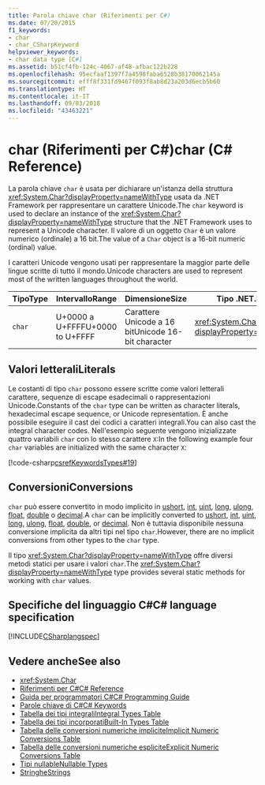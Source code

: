 ```yaml
---
title: Parola chiave char (Riferimenti per C#)
ms.date: 07/20/2015
f1_keywords:
- char
- char_CSharpKeyword
helpviewer_keywords:
- char data type [C#]
ms.assetid: b51cf4fb-124c-4067-af48-afbac122b228
ms.openlocfilehash: 95ecfaaf1397f7a4598faba6528b38170062145a
ms.sourcegitcommit: efff8f331fd9467f093f8ab8d23a203d6ecb5b60
ms.translationtype: HT
ms.contentlocale: it-IT
ms.lasthandoff: 09/03/2018
ms.locfileid: "43463221"
---
```

# <a name="char-c-reference"></a><span data-ttu-id="d93fd-102">char (Riferimenti per C#)</span><span class="sxs-lookup"><span data-stu-id="d93fd-102">char (C# Reference)</span></span>

<span data-ttu-id="d93fd-103">La parola chiave `char` è usata per dichiarare un'istanza della struttura <xref:System.Char?displayProperty=nameWithType> usata da .NET Framework per rappresentare un carattere Unicode.</span><span class="sxs-lookup"><span data-stu-id="d93fd-103">The `char` keyword is used to declare an instance of the <xref:System.Char?displayProperty=nameWithType> structure that the .NET Framework uses to represent a Unicode character.</span></span> <span data-ttu-id="d93fd-104">Il valore di un oggetto `Char` è un valore numerico (ordinale) a 16 bit.</span><span class="sxs-lookup"><span data-stu-id="d93fd-104">The value of a `Char` object is a 16-bit numeric (ordinal) value.</span></span>

 <span data-ttu-id="d93fd-105">I caratteri Unicode vengono usati per rappresentare la maggior parte delle lingue scritte di tutto il mondo.</span><span class="sxs-lookup"><span data-stu-id="d93fd-105">Unicode characters are used to represent most of the written languages throughout the world.</span></span>

|<span data-ttu-id="d93fd-106">Tipo</span><span class="sxs-lookup"><span data-stu-id="d93fd-106">Type</span></span>|<span data-ttu-id="d93fd-107">Intervallo</span><span class="sxs-lookup"><span data-stu-id="d93fd-107">Range</span></span>|<span data-ttu-id="d93fd-108">Dimensione</span><span class="sxs-lookup"><span data-stu-id="d93fd-108">Size</span></span>|<span data-ttu-id="d93fd-109">Tipo .NET</span><span class="sxs-lookup"><span data-stu-id="d93fd-109">.NET type</span></span>|
|----------|-----------|----------|-------------------------|
|`char`|<span data-ttu-id="d93fd-110">U+0000 a U+FFFF</span><span class="sxs-lookup"><span data-stu-id="d93fd-110">U+0000 to U+FFFF</span></span>|<span data-ttu-id="d93fd-111">Carattere Unicode a 16 bit</span><span class="sxs-lookup"><span data-stu-id="d93fd-111">Unicode 16-bit character</span></span>|<xref:System.Char?displayProperty=nameWithType>|

## <a name="literals"></a><span data-ttu-id="d93fd-112">Valori letterali</span><span class="sxs-lookup"><span data-stu-id="d93fd-112">Literals</span></span>

<span data-ttu-id="d93fd-113">Le costanti di tipo `char` possono essere scritte come valori letterali carattere, sequenze di escape esadecimali o rappresentazioni Unicode.</span><span class="sxs-lookup"><span data-stu-id="d93fd-113">Constants of the `char` type can be written as character literals, hexadecimal escape sequence, or Unicode representation.</span></span> <span data-ttu-id="d93fd-114">È anche possibile eseguire il cast dei codici a caratteri integrali.</span><span class="sxs-lookup"><span data-stu-id="d93fd-114">You can also cast the integral character codes.</span></span> <span data-ttu-id="d93fd-115">Nell'esempio seguente vengono inizializzate quattro variabili `char` con lo stesso carattere `X`:</span><span class="sxs-lookup"><span data-stu-id="d93fd-115">In the following example four `char` variables are initialized with the same character `X`:</span></span>

[!code-csharp[csrefKeywordsTypes#19](~/samples/snippets/csharp/VS_Snippets_VBCSharp/csrefKeywordsTypes/CS/keywordsTypes.cs#19)]

## <a name="conversions"></a><span data-ttu-id="d93fd-116">Conversioni</span><span class="sxs-lookup"><span data-stu-id="d93fd-116">Conversions</span></span>

<span data-ttu-id="d93fd-117">`char` può essere convertito in modo implicito in [ushort](../../../csharp/language-reference/keywords/ushort.md), [int](../../../csharp/language-reference/keywords/int.md), [uint](../../../csharp/language-reference/keywords/uint.md), [long](../../../csharp/language-reference/keywords/long.md), [ulong](../../../csharp/language-reference/keywords/ulong.md), [float](../../../csharp/language-reference/keywords/float.md), [double](../../../csharp/language-reference/keywords/double.md) o [decimal](../../../csharp/language-reference/keywords/decimal.md).</span><span class="sxs-lookup"><span data-stu-id="d93fd-117">A `char` can be implicitly converted to [ushort](../../../csharp/language-reference/keywords/ushort.md), [int](../../../csharp/language-reference/keywords/int.md), [uint](../../../csharp/language-reference/keywords/uint.md), [long](../../../csharp/language-reference/keywords/long.md), [ulong](../../../csharp/language-reference/keywords/ulong.md), [float](../../../csharp/language-reference/keywords/float.md), [double](../../../csharp/language-reference/keywords/double.md), or [decimal](../../../csharp/language-reference/keywords/decimal.md).</span></span> <span data-ttu-id="d93fd-118">Non è tuttavia disponibile nessuna conversione implicita da altri tipi nel tipo `char`.</span><span class="sxs-lookup"><span data-stu-id="d93fd-118">However, there are no implicit conversions from other types to the `char` type.</span></span>

<span data-ttu-id="d93fd-119">Il tipo <xref:System.Char?displayProperty=nameWithType> offre diversi metodi statici per usare i valori `char`.</span><span class="sxs-lookup"><span data-stu-id="d93fd-119">The <xref:System.Char?displayProperty=nameWithType> type provides several static methods for working with `char` values.</span></span>

## <a name="c-language-specification"></a><span data-ttu-id="d93fd-120">Specifiche del linguaggio C#</span><span class="sxs-lookup"><span data-stu-id="d93fd-120">C# language specification</span></span>

[!INCLUDE[CSharplangspec](~/includes/csharplangspec-md.md)]

## <a name="see-also"></a><span data-ttu-id="d93fd-121">Vedere anche</span><span class="sxs-lookup"><span data-stu-id="d93fd-121">See also</span></span>

- <xref:System.Char>  
- [<span data-ttu-id="d93fd-122">Riferimenti per C#</span><span class="sxs-lookup"><span data-stu-id="d93fd-122">C# Reference</span></span>](../../../csharp/language-reference/index.md)  
- [<span data-ttu-id="d93fd-123">Guida per programmatori C#</span><span class="sxs-lookup"><span data-stu-id="d93fd-123">C# Programming Guide</span></span>](../../../csharp/programming-guide/index.md)  
- [<span data-ttu-id="d93fd-124">Parole chiave di C#</span><span class="sxs-lookup"><span data-stu-id="d93fd-124">C# Keywords</span></span>](../../../csharp/language-reference/keywords/index.md)  
- [<span data-ttu-id="d93fd-125">Tabella dei tipi integrali</span><span class="sxs-lookup"><span data-stu-id="d93fd-125">Integral Types Table</span></span>](../../../csharp/language-reference/keywords/integral-types-table.md)  
- [<span data-ttu-id="d93fd-126">Tabella dei tipi incorporati</span><span class="sxs-lookup"><span data-stu-id="d93fd-126">Built-In Types Table</span></span>](../../../csharp/language-reference/keywords/built-in-types-table.md)  
- [<span data-ttu-id="d93fd-127">Tabella delle conversioni numeriche implicite</span><span class="sxs-lookup"><span data-stu-id="d93fd-127">Implicit Numeric Conversions Table</span></span>](../../../csharp/language-reference/keywords/implicit-numeric-conversions-table.md)  
- [<span data-ttu-id="d93fd-128">Tabella delle conversioni numeriche esplicite</span><span class="sxs-lookup"><span data-stu-id="d93fd-128">Explicit Numeric Conversions Table</span></span>](../../../csharp/language-reference/keywords/explicit-numeric-conversions-table.md)  
- [<span data-ttu-id="d93fd-129">Tipi nullable</span><span class="sxs-lookup"><span data-stu-id="d93fd-129">Nullable Types</span></span>](../../../csharp/programming-guide/nullable-types/index.md)  
- [<span data-ttu-id="d93fd-130">Stringhe</span><span class="sxs-lookup"><span data-stu-id="d93fd-130">Strings</span></span>](../../../csharp/programming-guide/strings/index.md)
